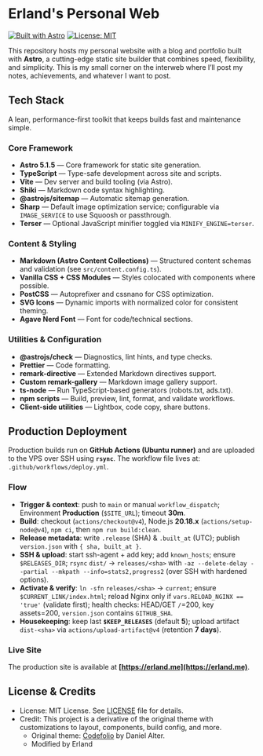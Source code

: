 # Erland's Personal Web

[![Built with Astro](https://astro.badg.es/v2/built-with-astro/tiny.svg)](https://astro.build)
[![License: MIT](https://img.shields.io/badge/License-MIT-yellow.svg)](https://opensource.org/licenses/MIT)

This repository hosts my personal website with a blog and portfolio built with **Astro**, a cutting-edge static site builder that combines speed, flexibility, and simplicity. This is my small corner on the interweb where I’ll post my notes, achievements, and whatever I want to post.

## Tech Stack

A lean, performance-first toolkit that keeps builds fast and maintenance simple.

### Core Framework

- **Astro 5.1.5** — Core framework for static site generation.
- **TypeScript** — Type-safe development across site and scripts.
- **Vite** — Dev server and build tooling (via Astro).
- **Shiki** — Markdown code syntax highlighting.
- **@astrojs/sitemap** — Automatic sitemap generation.
- **Sharp** — Default image optimization service; configurable via `IMAGE_SERVICE` to use Squoosh or passthrough.
- **Terser** — Optional JavaScript minifier toggled via `MINIFY_ENGINE=terser`.

### Content & Styling

- **Markdown (Astro Content Collections)** — Structured content schemas and validation (see `src/content.config.ts`).
- **Vanilla CSS + CSS Modules** — Styles colocated with components where possible.
- **PostCSS** — Autoprefixer and cssnano for CSS optimization.
- **SVG Icons** — Dynamic imports with normalized color for consistent theming.
- **Agave Nerd Font** — Font for code/technical sections.

### Utilities & Configuration

- **@astrojs/check** — Diagnostics, lint hints, and type checks.
- **Prettier** — Code formatting.
- **remark-directive** — Extended Markdown directives support.
- **Custom remark-gallery** — Markdown image gallery support.
- **ts-node** — Run TypeScript-based generators (robots.txt, ads.txt).
- **npm scripts** — Build, preview, lint, format, and validate workflows.
- **Client-side utilities** — Lightbox, code copy, share buttons.

## Production Deployment

Production builds run on **GitHub Actions (Ubuntu runner)** and are uploaded to the VPS over SSH using **`rsync`**. The workflow file lives at: `.github/workflows/deploy.yml`.

### Flow

- **Trigger & context**: push to `main` or manual `workflow_dispatch`; Environment **Production** (`$SITE_URL`); timeout **30m**.
- **Build**: checkout (`actions/checkout@v4`), Node.js **20.18.x** (`actions/setup-node@v4`), `npm ci`, then `npm run build:clean`.
- **Release metadata**: write `.release` (SHA) & `.built_at` (UTC); publish `version.json` with `{ sha, built_at }`.
- **SSH & upload**: start ssh-agent + add key; add `known_hosts`; ensure `$RELEASES_DIR`; `rsync` `dist/` → `releases/<sha>` with `-az --delete-delay --partial --mkpath --info=stats2,progress2` (over SSH with hardened options).
- **Activate & verify**: `ln -sfn` `releases/<sha>` → `current`; ensure `$CURRENT_LINK/index.html`; reload Nginx only if `vars.RELOAD_NGINX == 'true'` (validate first); health checks: HEAD/GET `/`=200, key assets=200, `version.json` contains `GITHUB_SHA`.
- **Housekeeping**: keep last **`$KEEP_RELEASES`** (default **5**); upload artifact `dist-<sha>` via `actions/upload-artifact@v4` (retention **7 days**).

### Live Site

The production site is available at **[https://erland.me](https://erland.me)**.

## License & Credits

- License: MIT License. See [LICENSE](./LICENSE) file for details.
- Credit: This project is a derivative of the original theme with customizations to layout, components, build config, and more.
  - Original theme: [Codefolio](https://github.com/danielunited/codefolio) by Daniel Alter.
  - Modified by Erland
